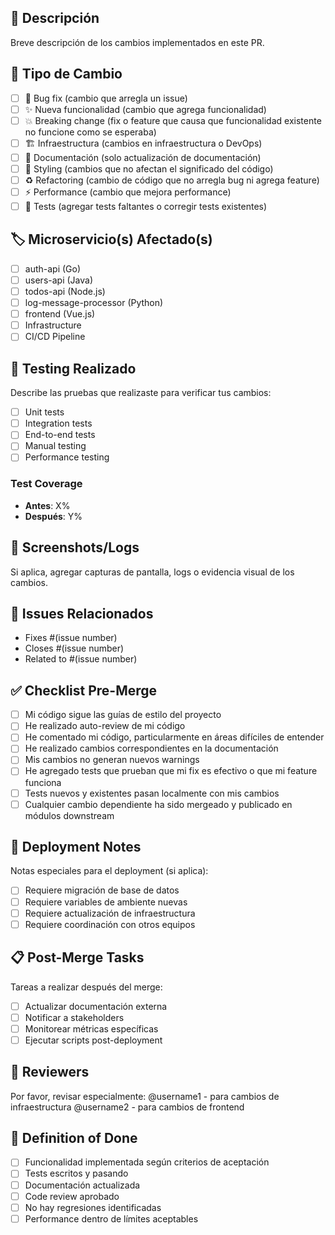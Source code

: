## 📝 Descripción
Breve descripción de los cambios implementados en este PR.

## 🎯 Tipo de Cambio
- [ ] 🐛 Bug fix (cambio que arregla un issue)
- [ ] ✨ Nueva funcionalidad (cambio que agrega funcionalidad)
- [ ] 💥 Breaking change (fix o feature que causa que funcionalidad existente no funcione como se esperaba)
- [ ] 🏗️ Infraestructura (cambios en infraestructura o DevOps)
- [ ] 📝 Documentación (solo actualización de documentación)
- [ ] 🎨 Styling (cambios que no afectan el significado del código)
- [ ] ♻️ Refactoring (cambio de código que no arregla bug ni agrega feature)
- [ ] ⚡ Performance (cambio que mejora performance)
- [ ] 🧪 Tests (agregar tests faltantes o corregir tests existentes)

## 🏷️ Microservicio(s) Afectado(s)
- [ ] auth-api (Go)
- [ ] users-api (Java)  
- [ ] todos-api (Node.js)
- [ ] log-message-processor (Python)
- [ ] frontend (Vue.js)
- [ ] Infrastructure
- [ ] CI/CD Pipeline

## 🧪 Testing Realizado
Describe las pruebas que realizaste para verificar tus cambios:

- [ ] Unit tests
- [ ] Integration tests
- [ ] End-to-end tests
- [ ] Manual testing
- [ ] Performance testing

### Test Coverage
- **Antes**: X%
- **Después**: Y%

## 📸 Screenshots/Logs
Si aplica, agregar capturas de pantalla, logs o evidencia visual de los cambios.

## 🔗 Issues Relacionados
- Fixes #(issue number)
- Closes #(issue number)  
- Related to #(issue number)

## ✅ Checklist Pre-Merge
- [ ] Mi código sigue las guías de estilo del proyecto
- [ ] He realizado auto-review de mi código
- [ ] He comentado mi código, particularmente en áreas difíciles de entender
- [ ] He realizado cambios correspondientes en la documentación
- [ ] Mis cambios no generan nuevos warnings
- [ ] He agregado tests que prueban que mi fix es efectivo o que mi feature funciona
- [ ] Tests nuevos y existentes pasan localmente con mis cambios
- [ ] Cualquier cambio dependiente ha sido mergeado y publicado en módulos downstream

## 🚀 Deployment Notes
Notas especiales para el deployment (si aplica):
- [ ] Requiere migración de base de datos
- [ ] Requiere variables de ambiente nuevas
- [ ] Requiere actualización de infraestructura
- [ ] Requiere coordinación con otros equipos

## 📋 Post-Merge Tasks
Tareas a realizar después del merge:
- [ ] Actualizar documentación externa
- [ ] Notificar a stakeholders
- [ ] Monitorear métricas específicas
- [ ] Ejecutar scripts post-deployment

## 👥 Reviewers
Por favor, revisar especialmente:
@username1 - para cambios de infraestructura
@username2 - para cambios de frontend

## 🎯 Definition of Done
- [ ] Funcionalidad implementada según criterios de aceptación
- [ ] Tests escritos y pasando
- [ ] Documentación actualizada
- [ ] Code review aprobado
- [ ] No hay regresiones identificadas
- [ ] Performance dentro de límites aceptables